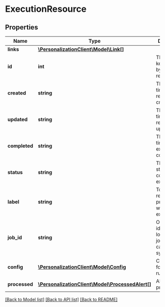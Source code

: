# ExecutionResource

## Properties
Name | Type | Description | Notes
------------ | ------------- | ------------- | -------------
**links** | [**\PersonalizationClient\Model\Link[]**](Link.md) |  | [optional] 
**id** | **int** | The numeric key assigned by the JPA repository. | 
**created** | **string** | The date &amp; time the resource was created. | 
**updated** | **string** | The date &amp; time the resource was updated. | 
**completed** | **string** | The date &amp; time the execution completed. | [optional] 
**status** | **string** | The final status of completed execution. | [optional] 
**label** | **string** | To aid in recall when presented with a list of executions. | 
**job_id** | **string** | Optional identifier that locates the job in the calling system. | [optional] 
**config** | [**\PersonalizationClient\Model\Config**](Config.md) | Configuration for the runtime. | [optional] 
**processed** | [**\PersonalizationClient\Model\ProcessedAlert[]**](ProcessedAlert.md) | Alerts processed. | [optional] 

[[Back to Model list]](../README.md#documentation-for-models) [[Back to API list]](../README.md#documentation-for-api-endpoints) [[Back to README]](../README.md)


